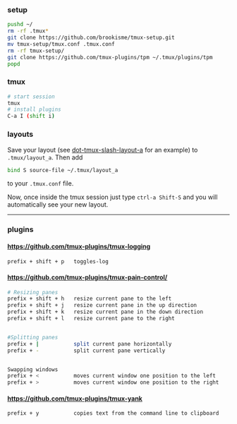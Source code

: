 
### setup

```bash
pushd ~/
rm -rf .tmux*
git clone https://github.com/brookisme/tmux-setup.git
mv tmux-setup/tmux.conf .tmux.conf
rm -rf tmux-setup/
git clone https://github.com/tmux-plugins/tpm ~/.tmux/plugins/tpm
popd
```

### tmux
```bash
# start session
tmux
# install plugins
C-a I (shift i)
```

### layouts

Save your layout (see [dot-tmux-slash-layout-a](https://github.com/brookisme/tmux-setup/blob/master/) for an example) to `.tmux/layout_a`.  Then add
```bash
bind S source-file ~/.tmux/layout_a
```
to your `.tmux.conf` file.

Now, once inside the tmux session just type `ctrl-a Shift-S` and you will automatically see your new layout.

-------------
### plugins

#### https://github.com/tmux-plugins/tmux-logging
```bash
prefix + shift + p   toggles-log     
```


#### https://github.com/tmux-plugins/tmux-pain-control/
```bash
# Resizing panes
prefix + shift + h   resize current pane to the left
prefix + shift + j   resize current pane in the up direction
prefix + shift + k   resize current pane in the down direction
prefix + shift + l   resize current pane to the right


#Splitting panes
prefix + |           split current pane horizontally
prefix + -           split current pane vertically


Swapping windows
prefix + <           moves current window one position to the left
prefix + >           moves current window one position to the right
```

#### https://github.com/tmux-plugins/tmux-yank
```bash
prefix + y           copies text from the command line to clipboard
```